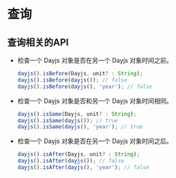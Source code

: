 # 查询

## 查询相关的API

  - 检查一个 Dayjs 对象是否在另一个 Dayjs 对象时间之前。

    ```js
    dayjs().isBefore(Dayjs, unit? : String);
    dayjs().isBefore(dayjs()); // false
    dayjs().isBefore(dayjs(), 'year'); // false
    ```

  - 检查一个 Dayjs 对象是否和另一个 Dayjs 对象时间相同。

    ```js
    dayjs().isSame(Dayjs, unit? : String);
    dayjs().isSame(dayjs()); // true
    dayjs().isSame(dayjs(), 'year'); // true

    ```

  - 检查一个 Dayjs 对象是否在另一个 Dayjs 对象时间之后。

    ```js
    dayjs().isAfter(Dayjs, unit? : String);
    dayjs().isAfter(dayjs()); // false
    dayjs().isAfter(dayjs(), 'year'); // false
    ```
